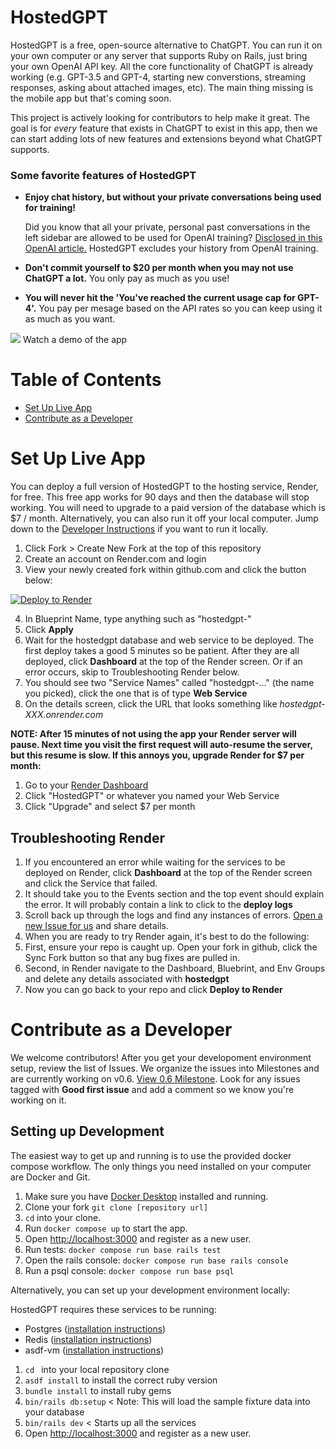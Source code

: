 # HostedGPT

HostedGPT is a free, open-source alternative to ChatGPT. You can run it on your own computer or any server that supports Ruby on Rails, just bring your own OpenAI API key. All the core functionality of ChatGPT is already working (e.g. GPT-3.5 and GPT-4, starting new converstions, streaming responses, asking about attached images, etc). The main thing missing is the mobile app but that's coming soon.

This project is actively looking for contributors to help make it great. The goal is for *every* feature that exists in ChatGPT to exist in this app, then we can start adding lots of new features and extensions beyond what ChatGPT supports.

### Some favorite features of HostedGPT

* **Enjoy chat history, but without your private conversations being used for training!**

  Did you know that all your private, personal past conversations in the left sidebar are allowed to be used for OpenAI training? [Disclosed in this OpenAI article.](https://help.openai.com/en/articles/7730893-data-controls-faq) HostedGPT excludes your history from OpenAI training.
* **Don't commit yourself to $20 per month when you may not use ChatGPT a lot.** You only pay as much as you use!
* **You will never hit the 'You've reached the current usage cap for GPT-4'.** You pay per mesage based on the API rates so you can keep using it as much as you want.

[![](https://img.youtube.com/vi/GuqPne2yl6w/2.jpg)](https://www.youtube.com/watch?v=GuqPne2yl6w)
Watch a demo of the app

# Table of Contents

- [Set Up Live App](#set-up-live-app)
- [Contribute as a Developer](#contribute-as-a-developer)

# Set Up Live App

You can deploy a full version of HostedGPT to the hosting service, Render, for free. This free app works for 90 days and then the database will stop working. You will need to upgrade to a paid version of the database which is $7 / month. Alternatively, you can also run it off your local computer. Jump down to the [Developer Instructions](#contribute-as-a-developer) if you want to run it locally.

1. Click Fork > Create New Fork at the top of this repository
2. Create an account on Render.com and login
3. View your newly created fork within github.com and click the button below:

[![Deploy to Render](https://render.com/images/deploy-to-render-button.svg)](https://render.com/deploy)

4. In Blueprint Name, type anything such as "hostedgpt-<yourname>"
5. Click **Apply**
6. Wait for the hostedgpt database and web service to be deployed. The first deploy takes a good 5 minutes so be patient. After they are all deployed, click **Dashboard** at the top of the Render screen. Or if an error occurs, skip to Troubleshooting Render below.
7. You should see two "Service Names" called "hostedgpt-..." (the name you picked), click the one that is of type **Web Service**
8. On the details screen, click the URL that looks something like _hostedgpt-XXX.onrender.com_

**NOTE: After 15 minutes of not using the app your Render server will pause. Next time you visit the first request will auto-resume the server, but this resume is slow. If this annoys you, upgrade Render for $7 per month:**

1. Go to your [Render Dashboard](https://dashboard.render.com/)
2. Click "HostedGPT" or whatever you named your Web Service
3. Click "Upgrade" and select $7 per month

## Troubleshooting Render

1. If you encountered an error while waiting for the services to be deployed on Render, click **Dashboard** at the top of the Render screen and click the Service that failed.
2. It should take you to the Events section and the top event should explain the error. It will probably contain a link to click to the **deploy logs**
3. Scroll back up through the logs and find any instances of errors. [Open a new Issue for us](https://github.com/the-dot-bot/hostedgpt/issues/new) and share details.
4. When you are ready to try Render again, it's best to do the following:
5. First, ensure your repo is caught up. Open your fork in github, click the Sync Fork button so that any bug fixes are pulled in.
6. Second, in Render navigate to the Dashboard, Bluebrint, and Env Groups and delete any details associated with **hostedgpt**
7. Now you can go back to your repo and click **Deploy to Render**

# Contribute as a Developer

We welcome contributors! After you get your developoment environment setup, review the list of Issues. We organize the issues into Milestones and are currently working on v0.6. [View 0.6 Milestone](https://github.com/the-dot-bot/hostedgpt/milestone/5). Look for any issues tagged with **Good first issue** and add a comment so we know you're working on it.

## Setting up Development

The easiest way to get up and running is to use the provided docker compose workflow. The only things you need installed on your computer are Docker and Git.

1. Make sure you have [Docker Desktop](https://docs.docker.com/desktop/) installed and running.
2. Clone your fork `git clone [repository url]`
3. `cd` into your clone.
4. Run `docker compose up` to start the app.
5. Open [http://localhost:3000](http://localhost:3000) and register as a new user.
6. Run tests: `docker compose run base rails test`
7. Open the rails console: `docker compose run base rails console`
8. Run a psql console: `docker compose run base psql`

Alternatively, you can set up your development environment locally:

HostedGPT requires these services to be running:

- Postgres ([installation instructions](https://www.postgresql.org/download/))
- Redis ([installation instructions](https://redis.io/download))
- asdf-vm ([installation instructions](https://asdf-vm.com/guide/getting-started.html#_2-download-asdf))

1. `cd ` into your local repository clone
2. `asdf install` to install the correct ruby version
4. `bundle install` to install ruby gems
5. `bin/rails db:setup`  < Note: This will load the sample fixture data into your database
6. `bin/rails dev`  < Starts up all the services
5. Open [http://localhost:3000](http://localhost:3000) and register as a new user.
